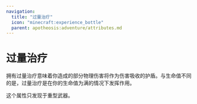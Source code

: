 ```yaml
---
navigation:
  title: "过量治疗"
  icon: "minecraft:experience_bottle"
  parent: apotheosis:adventure/attributes.md
---
```


# 过量治疗

拥有<Color id="blue">过量治疗</Color>意味着你造成的部分物理伤害将作为伤害吸收的护盾。与生命值不同的是，过量治疗是在你的生命值为满的情况下发挥作用。

这个属性只发现于重型武器。


